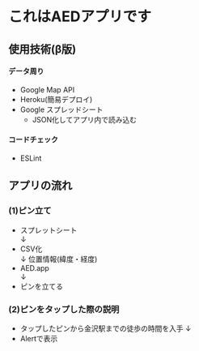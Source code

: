 # これはAEDアプリです

## 使用技術(β版)
#### データ周り
- Google Map API
- Heroku(簡易デプロイ)
- Google スプレッドシート
  - JSON化してアプリ内で読み込む
#### コードチェック
- ESLint

## アプリの流れ
### (1)ピン立て
- スプレットシート  
↓
- CSV化　　  
↓ 位置情報(緯度・経度)
- AED.app  
↓
- ピンを立てる

### (2)ピンをタップした際の説明
- タップしたピンから金沢駅までの徒歩の時間を入手
↓
- Alertで表示

